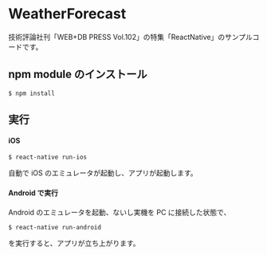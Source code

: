 # WeatherForecast

技術評論社刊「WEB+DB PRESS  Vol.102」の特集「ReactNative」のサンプルコードです。

## npm module のインストール

`$ npm install`

## 実行

#### iOS

```
$ react-native run-ios
```

自動で iOS のエミュレータが起動し、アプリが起動します。

#### Android で実行

Android のエミュレータを起動、ないし実機を PC に接続した状態で、

```
$ react-native run-android
```

を実行すると、アプリが立ち上がります。
